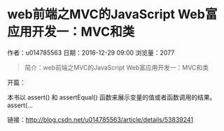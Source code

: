 # web前端之MVC的JavaScript Web富应用开发一：MVC和类
作者：u014785563
日期：2016-12-29 09:00
浏览量：2077
> 简介：web前端之MVC的JavaScript Web富应用开发一：MVC和类

开篇：

本书以 assert() 和 assertEqual() 函数来展示变量的值或者函数调用的结果。 
assert(...

 链接：http://blog.csdn.net/u014785563/article/details/53839241
